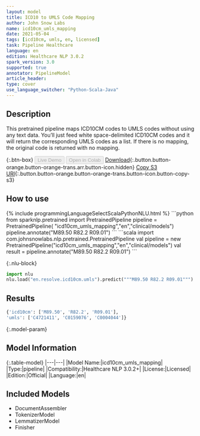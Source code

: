 ```yaml
---
layout: model
title: ICD10 to UMLS Code Mapping
author: John Snow Labs
name: icd10cm_umls_mapping
date: 2021-05-04
tags: [icd10cm, umls, en, licensed]
task: Pipeline Healthcare
language: en
edition: Healthcare NLP 3.0.2
spark_version: 3.0
supported: true
annotator: PipelineModel
article_header:
type: cover
use_language_switcher: "Python-Scala-Java"
---
```


## Description

This pretrained pipeline maps ICD10CM codes to UMLS codes without using any text data. You’ll just feed white space-delimited ICD10CM codes and it will return the corresponding UMLS codes as a list. If there is no mapping, the original code is returned with no mapping.

{:.btn-box}
<button class="button button-orange" disabled>Live Demo</button>
<button class="button button-orange" disabled>Open in Colab</button>
[Download](https://s3.amazonaws.com/auxdata.johnsnowlabs.com/clinical/models/icd10cm_umls_mapping_en_3.0.2_3.0_1620128717463.zip){:.button.button-orange.button-orange-trans.arr.button-icon.hidden}
[Copy S3 URI](s3://auxdata.johnsnowlabs.com/clinical/models/icd10cm_umls_mapping_en_3.0.2_3.0_1620128717463.zip){:.button.button-orange.button-orange-trans.button-icon.button-copy-s3}

## How to use



<div class="tabs-box" markdown="1">
{% include programmingLanguageSelectScalaPythonNLU.html %}
```python
from sparknlp.pretrained import PretrainedPipeline 
pipeline = PretrainedPipeline( "icd10cm_umls_mapping","en","clinical/models")
pipeline.annotate("M89.50 R82.2 R09.01")
```
```scala
import com.johnsnowlabs.nlp.pretrained.PretrainedPipeline
val pipeline = new PretrainedPipeline("icd10cm_umls_mapping","en","clinical/models")
val result = pipeline.annotate("M89.50 R82.2 R09.01")
```


{:.nlu-block}
```python
import nlu
nlu.load("en.resolve.icd10cm.umls").predict("""M89.50 R82.2 R09.01""")
```

</div>

## Results

```bash
{'icd10cm': ['M89.50', 'R82.2', 'R09.01'],
'umls': ['C4721411', 'C0159076', 'C0004044']}
```

{:.model-param}
## Model Information

{:.table-model}
|---|---|
|Model Name:|icd10cm_umls_mapping|
|Type:|pipeline|
|Compatibility:|Healthcare NLP 3.0.2+|
|License:|Licensed|
|Edition:|Official|
|Language:|en|

## Included Models

- DocumentAssembler
- TokenizerModel
- LemmatizerModel
- Finisher